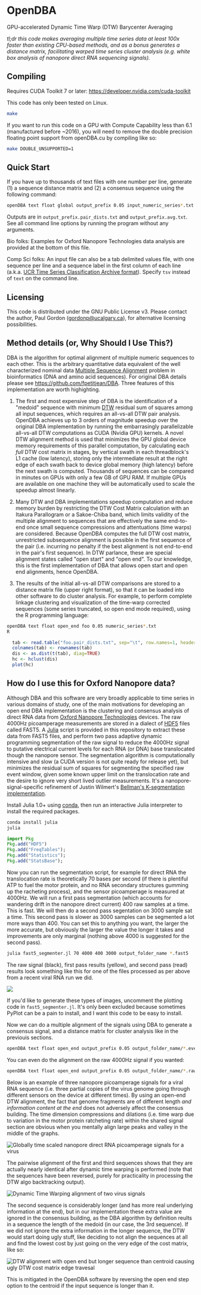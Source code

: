 # OpenDBA
GPU-accelerated Dynamic Time Warp (DTW) Barycenter Averaging

*tl;dr this code makes averaging multiple time series data at least 100x faster than existing CPU-based methods, and as a bonus generates a distance matrix, facilitating warped time series cluster analysis (e.g. white box analysis of nanopore direct RNA sequencing signals).*

## Compiling
Requires CUDA Toolkit 7 or later: https://developer.nvidia.com/cuda-toolkit

This code has only been tested on Linux.

```bash
make
```

If you want to run this code on a GPU with Compute Capability less than 6.1 (manufactured before ~2016), you will need to remove the double precision floating point support from openDBA.cu by compiling like so:

```bash
make DOUBLE_UNSUPPORTED=1
```

## Quick Start
If you have up to thousands of text files with one number per line, generate (1) a sequence distance matrix and (2) a consensus sequence using the following command:

```bash
openDBA text float global output_prefix 0.05 input_numeric_series*.txt
```
Outputs are in `output_prefix.pair_dists.txt` and `output_prefix.avg.txt`. See all command line options by running the program without any arguments.

Bio folks: Examples for Oxford Nanopore Technologies data analysis are provided at the bottom of this file.

Comp Sci folks: An input file can also be a tab delimited values file, with one sequence per line and a sequence label in the first column of each line (a.k.a. [UCR Time Series Classification Archive format](https://www.cs.ucr.edu/~eamonn/time_series_data_2018/)). Specify `tsv` instead of `text` on the command line.

## Licensing
This code is distributed under the GNU Public License v3.  Please contact the author, Paul Gordon (gordonp@ucalgary.ca), for alternative licensing possibilities.

## Method details (or, Why Should I Use This?)

DBA is the algorithm for optimal alignment of multiple numeric sequences to each other. This is the arbitrary quantitative data equivalent of the well characterized nominal data [Multiple Sequence Alignment](https://en.wikipedia.org/wiki/Multiple_sequence_alignment) problem in bioinformatics (DNA and amino acid sequences).  For original DBA details please see https://github.com/fpetitjean/DBA. Three features of this implementation are worth highighting.

1. The first and most expensive step of DBA is the identification of a "medoid" sequence with minimum [DTW](https://en.wikipedia.org/wiki/Dynamic_time_warping) residual sum of squares among all input sequences, which requires an all-vs-all DTW pair analysis. OpenDBA achieves up to 3 orders of magnitude speedup over the original DBA implementation by running the embarrasingly parallelizable all-vs-all DTW computations as CUDA (Nvidia GPU) kernels. A novel DTW alignment method is used that minimizes the GPU global device memory requirements of this parallel computation, by calculating each *full* DTW cost matrix in stages, by vertical swath in each threadblock's L1 cache (low latency), storing only the intermediate result at the right edge of each swath back to device global memory (high latency) before the next swath is computed. Thousands of sequences can be compared in minutes on GPUs with only a few GB of GPU RAM. If multiple GPUs are available on one machine they will be automatically used to scale the speedup almost linearly.

2. Many DTW and DBA implementations speedup computation and reduce memory burden by restricting the DTW Cost Matrix calculation with an Itakura Parallogram or a Sakoe-Chiba band, which limits validity of the multiple alignment to sequences that are effectively the same end-to-end once small sequence compressions and attentuations (time warps) are considered. Because OpenDBA computes the full DTW cost matrix, unrestricted subsequence alignment is possible in the first sequence of the pair (i.e. incurring no penalty if the best alignment is not end-to-end in the pair's first sequence). In DTW parlance, these are special alignment states called "open start" and "open end". To our knowledge, this is the first implementation of DBA that allows open start and open end alignments, hence OpenDBA.

3. The results of the initial all-vs-all DTW comparisons are stored to a distance matrix file (upper right format), so that it can be loaded into other software to do cluster analysis. For example, to perform complete linkage clustering and visualization of the time-warp corrected sequences (some series truncated, so open end mode required), using the R programming language:

```bash
openDBA text float open_end foo 0.05 numeric_series*.txt
R
```

```R
  tab <- read.table("foo.pair_dists.txt", sep="\t", row.names=1, header=FALSE)
  colnames(tab) <- rownames(tab)
  dis <- as.dist(t(tab), diag=TRUE)
  hc <- hclust(dis)
  plot(hc)
```

## How do I use this for Oxford Nanopore data?

Although DBA and this software are very broadly applicable to time series in various domains of study, one of the main motivations for developing an open end DBA implementation is the clustering and consensus analysis of direct RNA data from [Oxford Nanopore Technologies](https://nanoporetech.com/applications/rna-sequencing) devices. The raw 4000Hz picoamperage measurements are stored in a dialect of [HDF5](https://www.hdfgroup.org/solutions/hdf5/) files called FAST5. A [Julia](https://julialang.org/) script is provided in this repository to extract these data from FAST5 files, and perform two pass adaptive dynamic programming segmentation of the raw signal to reduce the 4000Hz signal to putative electrical current levels for each RNA (or DNA) base translocated though the nanopore sensor.  The segmentation algorithm is computationally intensive and slow (a CUDA version is not quite ready for release yet), but minimizes the residual sum of squares for segmenting the specified raw event window, given some known upper limit on the translocation rate and the desire to ignore very short lived outlier measurements. It's a nanopore-signal-specific refinement of Justin Wilmert's [Bellman's K-segmentation implementation](http://homepages.spa.umn.edu/~willmert/science/ksegments/). 

Install Julia 1.0+ using [conda](https://github.com/ucvm/synergy/wiki/Using-Conda), then run an interactive Julia interpreter to install the required packages. 

```bash
conda install julia
julia
```

```Julia
import Pkg
Pkg.add("HDF5")
Pkg.add("FreqTables");
Pkg.add("Statistics");
Pkg.add("StatsBase");
```

Now you can run the segmentation script, for example for direct RNA the translocation rate is theoretically 70 bases per second (if there is plentiful ATP to fuel the motor protein, and no RNA secondary structures gumming up the racheting process), and the sensor picoamperage is measured at 4000Hz.  We will run a first pass segmentation (which accounts for wandering drift in the nanopore direct current) 400 raw samples at a time. This is fast. We will then do a second pass segentation on 3000 sample sat a time. This second pass is slower as 3000 samples can be segmented a lot more ways than 400. You can set this to anything you want, the larger the more accurate, but obviously the larger the value the longer it takes and improvements are only marginal (nothing above 4000 is suggested for the second pass).

```bash
julia fast5_segmenter.jl 70 4000 400 3000 output_folder_name *.fast5
```
The raw signal (black), first pass results (yellow), and second pass (read) results look something like this for one of the files processed as per above from a recent viral RNA run we did.

![](docs/rhinoA_2_pass_segmentation.png)

If you'd like to generate these types of images, uncomment the plotting code in ``fast5_segmenter.jl``. It's only been excluded because sometimes PyPlot can be a pain to install, and I want this code to be easy to install.

Now we can do a multiple alignment of the signals using DBA to generate a consensus signal, and a distance matrix for cluster analysis like in the previouis sections.

```bash
openDBA text float open_end output_prefix 0.05 output_folder_name/*.event_medians.txt
```

You can even do the alignment on the raw 4000Hz signal if you wanted:

```bash
openDBA text float open_end output_prefix 0.05 output_folder_name/*.raw.txt
```

Below is an example of three nanopore picoamperage signals for a viral RNA sequence (i.e. three partial copies of the virus genome going through different sensors on the device at different times). By using an open-end DTW alignment, the fact that genome fragments are of different length *and information content at the end* does not adversely affect the consensus building. The time dimension compressions and dilations (i.e. time warp due to variation in the motor protein ratcheting rate) within the shared signal section are obvious when you mentally align large peaks and valley in the middle of the graphs.

![Globally time scaled nanopore direct RNA picoamperage signals for a virus](docs/rhinoA_3_samples_global_scaling.png)

The pairwise alignment of the first and third sequences shows that they are actually nearly identical after dynamic time warping is performed (note that the sequences have been reversed, purely for practicality in processing the DTW algo backtracking output).

![Dynamic Time Warping alignment of two virus signals](docs/rhinoA_two_sample_dtw.png)

The second sequence is considerably longer (and has more real underlying information at the end), but in our implementation these extra value are ignored in the consensus building, as the DBA algorithm by definition reults in a sequence the length of the medoid (in our case, the 3rd sequence). If we did not ignore the extra information in the longer sequence, the DTW would start doing ugly stuff, like deciding to not align the sequences at all and find the lowest cost by just going on the very edge of the cost matrix, like so:

![DTW alignment with open end but longer sequence than centroid causing ugly DTW cost matrix edge travesal](docs/rhinoA_dtw_2_signals_one_with_more_info_but_open_end_data_not_ignored.png)

This is mitigated in the OpenDBA software by reversing the open end step option to the centroid if the input sequence is longer than it.
